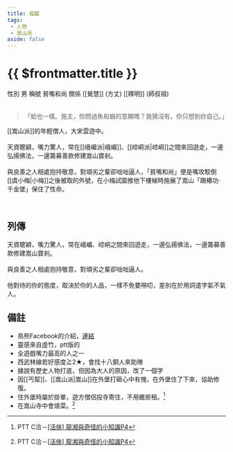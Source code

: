 ```yaml
---
title: 福韞
tags:
 - 人物
 - 嵩山派
aside: false
---
```


# {{ $frontmatter.title }}

<ChTabs position="bottom">
    <ChTab title="初識">
		<ChMeet 
			src='/images/characters/special206/normal.png' 
            nameTitle=''
			nameMain='福韞'
			desc='嵩山派的年輕弟子，雲遊大宋，弘揚佛法，籌措善款以期修繕敗破的嵩山寺。'
			:animation=true
		/>
    </ChTab>
</ChTabs>

<InfoList>
    <Info title='角色資料' :open=true>
        <table>
            <ChTr>
				<ChTd isTitle=true>
					性別
				</ChTd>
				<ChTd>
					男
				</ChTd>
			</ChTr>
			<ChTr>
				<ChTd isTitle=true>
					稱號
				</ChTd>
				<ChTd>
					貧嘴和尚
				</ChTd>
			</ChTr>
			<ChTr>
				<ChTd isTitle=true position='center'>
					關係
				</ChTd>
			</ChTr>
			<ChTr>
				<ChTd position='center'>
					[[覺慧]] (方丈)
				</ChTd>
			</ChTr>
			<ChTr>
				<ChTd position='center'>
					[[釋明]] (師叔祖)
				</ChTd>
			</ChTr>
        </table>
    </Info>
</InfoList>

> 「蛤也一樣。施主，你問過魚和蝦的意願嗎？我猜沒有，你只想到你自己。」

[[嵩山派]]的年輕僧人，大宋雲遊中。
<br><br>
天資聰穎，嘴力驚人，常在[[峨嵋派|峨嵋]]、[[崆峒派|崆峒]]之間來回遊走，一邊弘揚佛法，一邊籌募善款修建嵩山寶剎。
<br><br>
與良善之人相處抱持敬意，對頑劣之輩卻咄咄逼人，「貧嘴和尚」便是嘴攻駁倒[[虞小梅|小梅]]之後被取的外號，在小梅試圖推他下樓梯時施展了嵩山「踢樁功·千金墜」保住了性命。

<br clear="all">

## 列傳

<Tabs>
  <Tab title="列傳一">
	天資聰穎，嘴力驚人，常在峨嵋、崆峒之間來回遊走，一邊弘揚佛法，一邊籌募善款修建嵩山寶剎。<br><br>
	與良善之人相處抱持敬意，對頑劣之輩卻咄咄逼人。<br><br>
	他對待的你的態度，取決於你的人品，一樣不免要嘮叨，差別在於用詞遣字氣不氣人。
  </Tab>
</Tabs>

## 備註

- 鳥熊Facebook的介紹，[連結](https://www.facebook.com/photo/?fbid=424312240122157&set=pcb.424312443455470)
- 靈感來自虛竹，ptt版的
- 全遊戲嘴力最高的人之一
- 西武林線若好感度≧2★，會找十八銅人來助陣
- 據說有歷史人物打底，但因為大人的原因，改了一個字
- 因[[丐幫]]、[[嵩山派|嵩山]]在外堡打砸心中有愧，在外堡住了下來，協助修復。
- 住外堡時屬於掛單，遊方僧侶投寺寄住，不用繳房租。[^1]
- 在嵩山寺中會燒菜。[^1]

[^1]: PTT C洽－[\[活俠\] 龍湘與奇怪的小知識P4](https://www.ptt.cc/bbs/C_Chat/M.1729423145.A.69F.html)